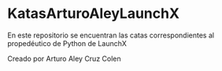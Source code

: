 # KatasArturoAleyLaunchX
En este repositorio se encuentran las catas correspondientes al propedéutico de Python de LaunchX

Creado por Arturo Aley Cruz Colen

